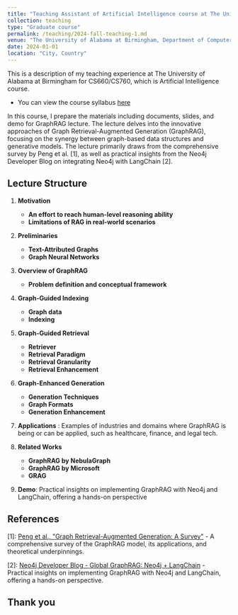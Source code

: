```yaml
---
title: "Teaching Assistant of Artificial Intelligence course at The University of Alabama at Birmingham"
collection: teaching
type: "Graduate course"
permalink: /teaching/2024-fall-teaching-1.md
venue: "The University of Alabama at Birmingham, Department of Computer Science"
date: 2024-01-01
location: "City, Country"
---
```


This is a description of my teaching experience at The University of Alabama at Birmingham for CS660/CS760, which is Artificial Intelligence course.

- You can view the course syllabus [here](https://l.facebook.com/l.php?u=https%3A%2F%2Fpeople.cs.uchicago.edu%2F~hytruongson%2FUAB%2FFall_2024_CS_660_CS_760_Syllabus.pdf%3Ffbclid%3DIwZXh0bgNhZW0CMTAAAR2OcMsLc3Qmt7JIpNAkNACVkr4efIemUgWjdNbwUxh1nkNSBPbBajtv6lo_aem_7yTCorZwbDo8qtvse0e2Tw&h=AT27uxoKm8IyNcbAZDq3vrABH_Q4Jfp5xu-ZI2w82QplTr6wCpKFAbiuPoSeKvA4iObV6oYNRSbBrqf-ITsEuKrYOLntmDiqlazhwWCxTcv1cPco4Z5DAoYlZgk4cD7J8Fi-k58Jf2a-yUzNK80UyQ)


In this course, I prepare the materials including documents, slides, and demo for GraphRAG lecture. The lecture delves into the innovative approaches of Graph Retrieval-Augmented Generation (GraphRAG), focusing on the synergy between graph-based data structures and generative models. The lecture primarily draws from the comprehensive survey by Peng et al. [1], as well as practical insights from the Neo4j Developer Blog on integrating Neo4j with LangChain [2].

## Lecture Structure

1. **Motivation**
   - **An effort to reach human-level reasoning ability**
   - **Limitations of RAG in real-world scenarios**

2. **Preliminaries**
   - **Text-Attributed Graphs**
   - **Graph Neural Networks**

3. **Overview of GraphRAG**
   - **Problem definition and conceptual framework**

4. **Graph-Guided Indexing**
   - **Graph data**
   - **Indexing**

5. **Graph-Guided Retrieval**
   - **Retriever**
   - **Retrieval Paradigm**
   - **Retrieval Granularity**
   - **Retrieval Enhancement**

6. **Graph-Enhanced Generation**
   - **Generation Techniques**
   - **Graph Formats**
   - **Generation Enhancement**

7. **Applications** : Examples of industries and domains where GraphRAG is being or can be applied, such as healthcare, finance, and legal tech.

8. **Related Works**
   - **GraphRAG by NebulaGraph**
   - **GraphRAG by Microsoft**
   - **GRAG**

9. **Demo**: Practical insights on implementing GraphRAG with Neo4j and LangChain, offering a hands-on perspective

## References

[1]: [Peng et al., "Graph Retrieval-Augmented Generation: A Survey"](https://www.arxiv.org/abs/2408.08921) - A comprehensive survey of the GraphRAG model, its applications, and theoretical underpinnings.

[2]: [Neo4j Developer Blog - Global GraphRAG: Neo4j + LangChain](https://neo4j.com/developer-blog/global-graphrag-neo4j-langchain/) - Practical insights on implementing GraphRAG with Neo4j and LangChain, offering a hands-on perspective.

## Thank you
